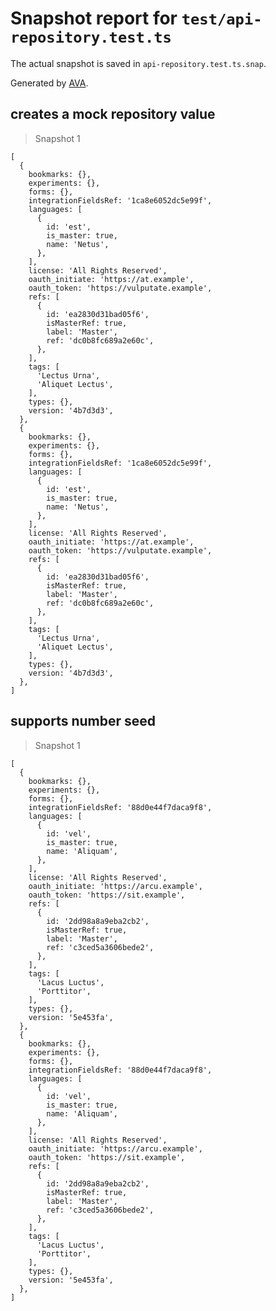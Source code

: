 # Snapshot report for `test/api-repository.test.ts`

The actual snapshot is saved in `api-repository.test.ts.snap`.

Generated by [AVA](https://avajs.dev).

## creates a mock repository value

> Snapshot 1

    [
      {
        bookmarks: {},
        experiments: {},
        forms: {},
        integrationFieldsRef: '1ca8e6052dc5e99f',
        languages: [
          {
            id: 'est',
            is_master: true,
            name: 'Netus',
          },
        ],
        license: 'All Rights Reserved',
        oauth_initiate: 'https://at.example',
        oauth_token: 'https://vulputate.example',
        refs: [
          {
            id: 'ea2830d31bad05f6',
            isMasterRef: true,
            label: 'Master',
            ref: 'dc0b8fc689a2e60c',
          },
        ],
        tags: [
          'Lectus Urna',
          'Aliquet Lectus',
        ],
        types: {},
        version: '4b7d3d3',
      },
      {
        bookmarks: {},
        experiments: {},
        forms: {},
        integrationFieldsRef: '1ca8e6052dc5e99f',
        languages: [
          {
            id: 'est',
            is_master: true,
            name: 'Netus',
          },
        ],
        license: 'All Rights Reserved',
        oauth_initiate: 'https://at.example',
        oauth_token: 'https://vulputate.example',
        refs: [
          {
            id: 'ea2830d31bad05f6',
            isMasterRef: true,
            label: 'Master',
            ref: 'dc0b8fc689a2e60c',
          },
        ],
        tags: [
          'Lectus Urna',
          'Aliquet Lectus',
        ],
        types: {},
        version: '4b7d3d3',
      },
    ]

## supports number seed

> Snapshot 1

    [
      {
        bookmarks: {},
        experiments: {},
        forms: {},
        integrationFieldsRef: '88d0e44f7daca9f8',
        languages: [
          {
            id: 'vel',
            is_master: true,
            name: 'Aliquam',
          },
        ],
        license: 'All Rights Reserved',
        oauth_initiate: 'https://arcu.example',
        oauth_token: 'https://sit.example',
        refs: [
          {
            id: '2dd98a8a9eba2cb2',
            isMasterRef: true,
            label: 'Master',
            ref: 'c3ced5a3606bede2',
          },
        ],
        tags: [
          'Lacus Luctus',
          'Porttitor',
        ],
        types: {},
        version: '5e453fa',
      },
      {
        bookmarks: {},
        experiments: {},
        forms: {},
        integrationFieldsRef: '88d0e44f7daca9f8',
        languages: [
          {
            id: 'vel',
            is_master: true,
            name: 'Aliquam',
          },
        ],
        license: 'All Rights Reserved',
        oauth_initiate: 'https://arcu.example',
        oauth_token: 'https://sit.example',
        refs: [
          {
            id: '2dd98a8a9eba2cb2',
            isMasterRef: true,
            label: 'Master',
            ref: 'c3ced5a3606bede2',
          },
        ],
        tags: [
          'Lacus Luctus',
          'Porttitor',
        ],
        types: {},
        version: '5e453fa',
      },
    ]
